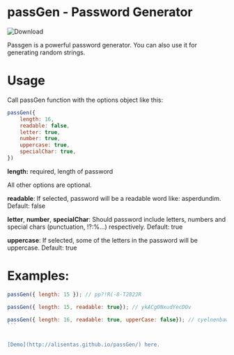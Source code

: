 passGen - Password Generator
====

![Download](http://img.shields.io/badge/download-1.2%20kb-blue.svg)

Passgen is a powerful password generator. You can also use it for generating random strings.

Usage
====

Call passGen function with the options object like this:

```javascript
passGen({
    length: 16,
    readable: false,
    letter: true,
    number: true,
    uppercase: true,
    specialChar: true,
})
```

**length:** required, length of password

All other options are optional.

**readable**: If selected, password will be a readable word like: asperdundim. Default: false

**letter**, **number**, **specialChar**: Should password include letters, numbers and special chars (punctuation, !?:%...) respectively. Default: true

**uppercase**: If selected, some of the letters in the password will be uppercase. Default: true

Examples:
====
````javascript
passGen({ length: 15 }); // pp?!R(-8-T282JR

passGen({ length: 15, readable: true}); // ykACgONxudYecDOv

passGen({ length: 16, readable: true, upperCase: false}); // cyelnenbawzazfas
```


[Demo](http://alisentas.github.io/passGen/) here.
